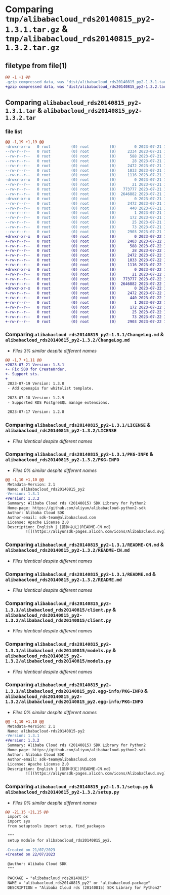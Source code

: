 # Comparing `tmp/alibabacloud_rds20140815_py2-1.3.1.tar.gz` & `tmp/alibabacloud_rds20140815_py2-1.3.2.tar.gz`

## filetype from file(1)

```diff
@@ -1 +1 @@
-gzip compressed data, was "dist/alibabacloud_rds20140815_py2-1.3.1.tar", last modified: Fri Jul 21 15:09:42 2023, max compression
+gzip compressed data, was "dist/alibabacloud_rds20140815_py2-1.3.2.tar", last modified: Sat Jul 22 15:10:30 2023, max compression
```

## Comparing `alibabacloud_rds20140815_py2-1.3.1.tar` & `alibabacloud_rds20140815_py2-1.3.2.tar`

### file list

```diff
@@ -1,19 +1,19 @@
-drwxr-xr-x   0 root         (0) root         (0)        0 2023-07-21 15:09:42.000000 alibabacloud_rds20140815_py2-1.3.1/
--rw-r--r--   0 root         (0) root         (0)     2334 2023-07-21 15:09:42.000000 alibabacloud_rds20140815_py2-1.3.1/ChangeLog.md
--rw-r--r--   0 root         (0) root         (0)      588 2023-07-21 15:09:42.000000 alibabacloud_rds20140815_py2-1.3.1/LICENSE
--rw-r--r--   0 root         (0) root         (0)       28 2023-07-21 15:09:42.000000 alibabacloud_rds20140815_py2-1.3.1/MANIFEST.in
--rw-r--r--   0 root         (0) root         (0)     2472 2023-07-21 15:09:42.000000 alibabacloud_rds20140815_py2-1.3.1/PKG-INFO
--rw-r--r--   0 root         (0) root         (0)     1033 2023-07-21 15:09:42.000000 alibabacloud_rds20140815_py2-1.3.1/README-CN.md
--rw-r--r--   0 root         (0) root         (0)     1116 2023-07-21 15:09:42.000000 alibabacloud_rds20140815_py2-1.3.1/README.md
-drwxr-xr-x   0 root         (0) root         (0)        0 2023-07-21 15:09:42.000000 alibabacloud_rds20140815_py2-1.3.1/alibabacloud_rds20140815/
--rw-r--r--   0 root         (0) root         (0)       21 2023-07-21 15:09:42.000000 alibabacloud_rds20140815_py2-1.3.1/alibabacloud_rds20140815/__init__.py
--rw-r--r--   0 root         (0) root         (0)   773777 2023-07-21 15:09:42.000000 alibabacloud_rds20140815_py2-1.3.1/alibabacloud_rds20140815/client.py
--rw-r--r--   0 root         (0) root         (0)  2646882 2023-07-21 15:09:42.000000 alibabacloud_rds20140815_py2-1.3.1/alibabacloud_rds20140815/models.py
-drwxr-xr-x   0 root         (0) root         (0)        0 2023-07-21 15:09:42.000000 alibabacloud_rds20140815_py2-1.3.1/alibabacloud_rds20140815_py2.egg-info/
--rw-r--r--   0 root         (0) root         (0)     2472 2023-07-21 15:09:42.000000 alibabacloud_rds20140815_py2-1.3.1/alibabacloud_rds20140815_py2.egg-info/PKG-INFO
--rw-r--r--   0 root         (0) root         (0)      440 2023-07-21 15:09:42.000000 alibabacloud_rds20140815_py2-1.3.1/alibabacloud_rds20140815_py2.egg-info/SOURCES.txt
--rw-r--r--   0 root         (0) root         (0)        1 2023-07-21 15:09:42.000000 alibabacloud_rds20140815_py2-1.3.1/alibabacloud_rds20140815_py2.egg-info/dependency_links.txt
--rw-r--r--   0 root         (0) root         (0)      172 2023-07-21 15:09:42.000000 alibabacloud_rds20140815_py2-1.3.1/alibabacloud_rds20140815_py2.egg-info/requires.txt
--rw-r--r--   0 root         (0) root         (0)       25 2023-07-21 15:09:42.000000 alibabacloud_rds20140815_py2-1.3.1/alibabacloud_rds20140815_py2.egg-info/top_level.txt
--rw-r--r--   0 root         (0) root         (0)       73 2023-07-21 15:09:42.000000 alibabacloud_rds20140815_py2-1.3.1/setup.cfg
--rw-r--r--   0 root         (0) root         (0)     2903 2023-07-21 15:09:42.000000 alibabacloud_rds20140815_py2-1.3.1/setup.py
+drwxr-xr-x   0 root         (0) root         (0)        0 2023-07-22 15:10:30.000000 alibabacloud_rds20140815_py2-1.3.2/
+-rw-r--r--   0 root         (0) root         (0)     2403 2023-07-22 15:10:30.000000 alibabacloud_rds20140815_py2-1.3.2/ChangeLog.md
+-rw-r--r--   0 root         (0) root         (0)      588 2023-07-22 15:10:30.000000 alibabacloud_rds20140815_py2-1.3.2/LICENSE
+-rw-r--r--   0 root         (0) root         (0)       28 2023-07-22 15:10:30.000000 alibabacloud_rds20140815_py2-1.3.2/MANIFEST.in
+-rw-r--r--   0 root         (0) root         (0)     2472 2023-07-22 15:10:30.000000 alibabacloud_rds20140815_py2-1.3.2/PKG-INFO
+-rw-r--r--   0 root         (0) root         (0)     1033 2023-07-22 15:10:30.000000 alibabacloud_rds20140815_py2-1.3.2/README-CN.md
+-rw-r--r--   0 root         (0) root         (0)     1116 2023-07-22 15:10:30.000000 alibabacloud_rds20140815_py2-1.3.2/README.md
+drwxr-xr-x   0 root         (0) root         (0)        0 2023-07-22 15:10:30.000000 alibabacloud_rds20140815_py2-1.3.2/alibabacloud_rds20140815/
+-rw-r--r--   0 root         (0) root         (0)       21 2023-07-22 15:10:30.000000 alibabacloud_rds20140815_py2-1.3.2/alibabacloud_rds20140815/__init__.py
+-rw-r--r--   0 root         (0) root         (0)   773777 2023-07-22 15:10:30.000000 alibabacloud_rds20140815_py2-1.3.2/alibabacloud_rds20140815/client.py
+-rw-r--r--   0 root         (0) root         (0)  2646882 2023-07-22 15:10:30.000000 alibabacloud_rds20140815_py2-1.3.2/alibabacloud_rds20140815/models.py
+drwxr-xr-x   0 root         (0) root         (0)        0 2023-07-22 15:10:30.000000 alibabacloud_rds20140815_py2-1.3.2/alibabacloud_rds20140815_py2.egg-info/
+-rw-r--r--   0 root         (0) root         (0)     2472 2023-07-22 15:10:30.000000 alibabacloud_rds20140815_py2-1.3.2/alibabacloud_rds20140815_py2.egg-info/PKG-INFO
+-rw-r--r--   0 root         (0) root         (0)      440 2023-07-22 15:10:30.000000 alibabacloud_rds20140815_py2-1.3.2/alibabacloud_rds20140815_py2.egg-info/SOURCES.txt
+-rw-r--r--   0 root         (0) root         (0)        1 2023-07-22 15:10:30.000000 alibabacloud_rds20140815_py2-1.3.2/alibabacloud_rds20140815_py2.egg-info/dependency_links.txt
+-rw-r--r--   0 root         (0) root         (0)      172 2023-07-22 15:10:30.000000 alibabacloud_rds20140815_py2-1.3.2/alibabacloud_rds20140815_py2.egg-info/requires.txt
+-rw-r--r--   0 root         (0) root         (0)       25 2023-07-22 15:10:30.000000 alibabacloud_rds20140815_py2-1.3.2/alibabacloud_rds20140815_py2.egg-info/top_level.txt
+-rw-r--r--   0 root         (0) root         (0)       73 2023-07-22 15:10:30.000000 alibabacloud_rds20140815_py2-1.3.2/setup.cfg
+-rw-r--r--   0 root         (0) root         (0)     2903 2023-07-22 15:10:30.000000 alibabacloud_rds20140815_py2-1.3.2/setup.py
```

### Comparing `alibabacloud_rds20140815_py2-1.3.1/ChangeLog.md` & `alibabacloud_rds20140815_py2-1.3.2/ChangeLog.md`

 * *Files 3% similar despite different names*

```diff
@@ -1,7 +1,11 @@
+2023-07-21 Version: 1.3.1
+- Fix 500 for CreateOrder.
+- Support sts.
+
 2023-07-19 Version: 1.3.0
 - Add openapis for whitelist template.
 
 2023-07-18 Version: 1.2.9
 - Supported RDS PostgreSQL manage extensions.
 
 2023-07-17 Version: 1.2.8
```

### Comparing `alibabacloud_rds20140815_py2-1.3.1/LICENSE` & `alibabacloud_rds20140815_py2-1.3.2/LICENSE`

 * *Files identical despite different names*

### Comparing `alibabacloud_rds20140815_py2-1.3.1/PKG-INFO` & `alibabacloud_rds20140815_py2-1.3.2/PKG-INFO`

 * *Files 0% similar despite different names*

```diff
@@ -1,10 +1,10 @@
 Metadata-Version: 2.1
 Name: alibabacloud_rds20140815_py2
-Version: 1.3.1
+Version: 1.3.2
 Summary: Alibaba Cloud rds (20140815) SDK Library for Python2
 Home-page: https://github.com/aliyun/alibabacloud-python2-sdk
 Author: Alibaba Cloud SDK
 Author-email: sdk-team@alibabacloud.com
 License: Apache License 2.0
 Description: English | [简体中文](README-CN.md)
         ![](https://aliyunsdk-pages.alicdn.com/icons/AlibabaCloud.svg)
```

### Comparing `alibabacloud_rds20140815_py2-1.3.1/README-CN.md` & `alibabacloud_rds20140815_py2-1.3.2/README-CN.md`

 * *Files identical despite different names*

### Comparing `alibabacloud_rds20140815_py2-1.3.1/README.md` & `alibabacloud_rds20140815_py2-1.3.2/README.md`

 * *Files identical despite different names*

### Comparing `alibabacloud_rds20140815_py2-1.3.1/alibabacloud_rds20140815/client.py` & `alibabacloud_rds20140815_py2-1.3.2/alibabacloud_rds20140815/client.py`

 * *Files identical despite different names*

### Comparing `alibabacloud_rds20140815_py2-1.3.1/alibabacloud_rds20140815/models.py` & `alibabacloud_rds20140815_py2-1.3.2/alibabacloud_rds20140815/models.py`

 * *Files identical despite different names*

### Comparing `alibabacloud_rds20140815_py2-1.3.1/alibabacloud_rds20140815_py2.egg-info/PKG-INFO` & `alibabacloud_rds20140815_py2-1.3.2/alibabacloud_rds20140815_py2.egg-info/PKG-INFO`

 * *Files 0% similar despite different names*

```diff
@@ -1,10 +1,10 @@
 Metadata-Version: 2.1
 Name: alibabacloud-rds20140815-py2
-Version: 1.3.1
+Version: 1.3.2
 Summary: Alibaba Cloud rds (20140815) SDK Library for Python2
 Home-page: https://github.com/aliyun/alibabacloud-python2-sdk
 Author: Alibaba Cloud SDK
 Author-email: sdk-team@alibabacloud.com
 License: Apache License 2.0
 Description: English | [简体中文](README-CN.md)
         ![](https://aliyunsdk-pages.alicdn.com/icons/AlibabaCloud.svg)
```

### Comparing `alibabacloud_rds20140815_py2-1.3.1/setup.py` & `alibabacloud_rds20140815_py2-1.3.2/setup.py`

 * *Files 0% similar despite different names*

```diff
@@ -21,15 +21,15 @@
 import os
 import sys
 from setuptools import setup, find_packages
 
 """
 setup module for alibabacloud_rds20140815_py2.
 
-Created on 21/07/2023
+Created on 22/07/2023
 
 @author: Alibaba Cloud SDK
 """
 
 PACKAGE = "alibabacloud_rds20140815"
 NAME = "alibabacloud_rds20140815_py2" or "alibabacloud-package"
 DESCRIPTION = "Alibaba Cloud rds (20140815) SDK Library for Python2"
```

